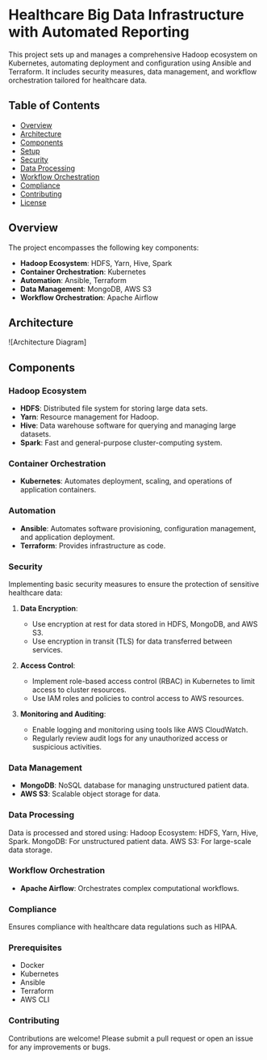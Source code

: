 # Healthcare Big Data Infrastructure with Automated Reporting

This project sets up and manages a comprehensive Hadoop ecosystem on Kubernetes, automating deployment and configuration using Ansible and Terraform. It includes security measures, data management, and workflow orchestration tailored for healthcare data.

## Table of Contents

- [Overview](#overview)
- [Architecture](#architecture)
- [Components](#components)
- [Setup](#setup)
- [Security](#security)
- [Data Processing](#data-processing)
- [Workflow Orchestration](#workflow-orchestration)
- [Compliance](#compliance)
- [Contributing](#contributing)
- [License](#license)

## Overview

The project encompasses the following key components:

- **Hadoop Ecosystem**: HDFS, Yarn, Hive, Spark
- **Container Orchestration**: Kubernetes
- **Automation**: Ansible, Terraform
- **Data Management**: MongoDB, AWS S3
- **Workflow Orchestration**: Apache Airflow

## Architecture

![Architecture Diagram]

## Components

### Hadoop Ecosystem

- **HDFS**: Distributed file system for storing large data sets.
- **Yarn**: Resource management for Hadoop.
- **Hive**: Data warehouse software for querying and managing large datasets.
- **Spark**: Fast and general-purpose cluster-computing system.

### Container Orchestration

- **Kubernetes**: Automates deployment, scaling, and operations of application containers.

### Automation

- **Ansible**: Automates software provisioning, configuration management, and application deployment.
- **Terraform**: Provides infrastructure as code.

### Security

Implementing basic security measures to ensure the protection of sensitive healthcare data:

1. **Data Encryption**:
    - Use encryption at rest for data stored in HDFS, MongoDB, and AWS S3.
    - Use encryption in transit (TLS) for data transferred between services.

2. **Access Control**:
    - Implement role-based access control (RBAC) in Kubernetes to limit access to cluster resources.
    - Use IAM roles and policies to control access to AWS resources.

3. **Monitoring and Auditing**:
    - Enable logging and monitoring using tools like AWS CloudWatch.
    - Regularly review audit logs for any unauthorized access or suspicious activities.

### Data Management

- **MongoDB**: NoSQL database for managing unstructured patient data.
- **AWS S3**: Scalable object storage for data.
### Data Processing

Data is processed and stored using:
Hadoop Ecosystem: HDFS, Yarn, Hive, Spark.
MongoDB: For unstructured patient data.
AWS S3: For large-scale data storage.

### Workflow Orchestration

- **Apache Airflow**: Orchestrates complex computational workflows.
### Compliance
Ensures compliance with healthcare data regulations such as HIPAA.



### Prerequisites

- Docker
- Kubernetes
- Ansible
- Terraform
- AWS CLI

### Contributing
Contributions are welcome! Please submit a pull request or open an issue for any improvements or bugs.
